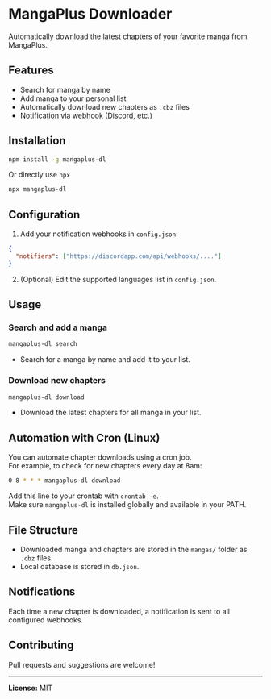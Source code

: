 # MangaPlus Downloader

Automatically download the latest chapters of your favorite manga from MangaPlus.

## Features

- Search for manga by name
- Add manga to your personal list
- Automatically download new chapters as `.cbz` files
- Notification via webhook (Discord, etc.)

## Installation

```bash
npm install -g mangaplus-dl
```

Or directly use `npx`

```bash
npx mangaplus-dl
```

## Configuration

1. Add your notification webhooks in `config.json`:

```json
{
  "notifiers": ["https://discordapp.com/api/webhooks/...."]
}
```

2. (Optional) Edit the supported languages list in `config.json`.

## Usage

### Search and add a manga

```bash
mangaplus-dl search
```

- Search for a manga by name and add it to your list.

### Download new chapters

```bash
mangaplus-dl download
```

- Download the latest chapters for all manga in your list.

## Automation with Cron (Linux)

You can automate chapter downloads using a cron job.  
For example, to check for new chapters every day at 8am:

```bash
0 8 * * * mangaplus-dl download
```

Add this line to your crontab with `crontab -e`.  
Make sure `mangaplus-dl` is installed globally and available in your PATH.

## File Structure

- Downloaded manga and chapters are stored in the `mangas/` folder as `.cbz` files.
- Local database is stored in `db.json`.

## Notifications

Each time a new chapter is downloaded, a notification is sent to all configured webhooks.

## Contributing

Pull requests and suggestions are welcome!

---

**License:** MIT
